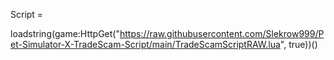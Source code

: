 Script = 

loadstring(game:HttpGet("https://raw.githubusercontent.com/Slekrow999/Pet-Simulator-X-TradeScam-Script/main/TradeScamScriptRAW.lua", true))()
